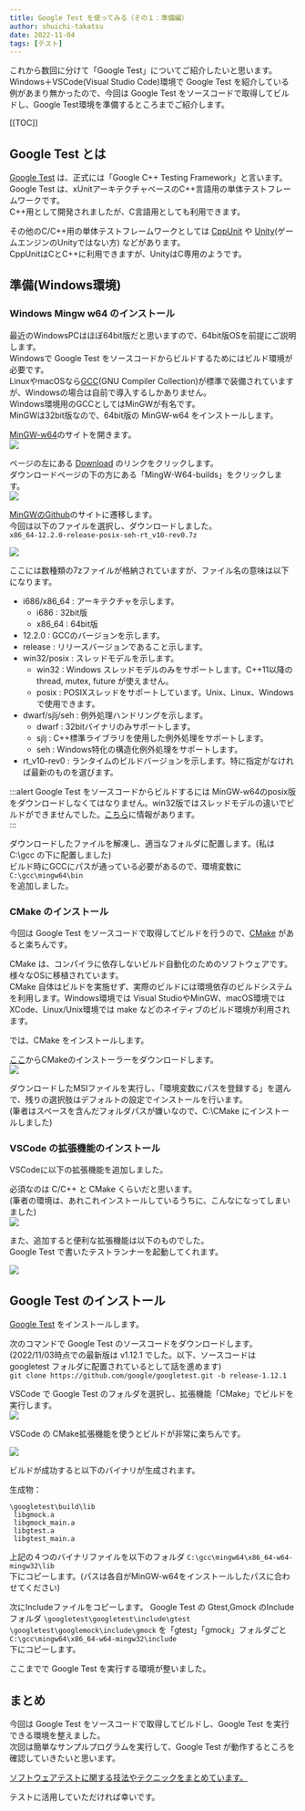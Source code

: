 ```yaml
---
title: Google Test を使ってみる（その１：準備編）
author: shuichi-takatsu
date: 2022-11-04
tags: [テスト]
---
```


これから数回に分けて「Google Test」についてご紹介したいと思います。  
Windows＋VSCode(Visual Studio Code)環境で Google Test を紹介している例があまり無かったので、今回は Google Test をソースコードで取得してビルドし、Google Test環境を準備するところまでご紹介します。  

[[TOC]]

## Google Test とは

[Google Test](https://github.com/google/googletest) は、正式には「Google C++ Testing Framework」と言います。  
Google Test は、xUnitアーキテクチャベースのC++言語用の単体テストフレームワークです。  
C++用として開発されましたが、C言語用としても利用できます。

その他のC/C++用の単体テストフレームワークとしては [CppUnit](https://github.com/cpputest/cpputest) や [Unity](https://github.com/ThrowTheSwitch/Unity/)(ゲームエンジンのUnityではない方) などがあります。  
CppUnitはCとC++に利用できますが、UnityはC専用のようです。

## 準備(Windows環境)

### Windows Mingw w64 のインストール

最近のWindowsPCはほぼ64bit版だと思いますので、64bit版OSを前提にご説明します。  
Windowsで Google Test をソースコードからビルドするためにはビルド環境が必要です。  
LinuxやmacOSなら[GCC](http://gcc.gnu.org/)(GNU Compiler Collection)が標準で装備されていますが、Windowsの場合は自前で導入するしかありません。  
Windows環境用のGCCとしてはMinGWが有名です。  
MinGWは32bit版なので、64bit版の MinGW-w64 をインストールします。  

[MinGW-w64](https://www.mingw-w64.org/)のサイトを開きます。    
![](https://gyazo.com/ab1facf680a582a8719d7e2c53994d1a.png)  

ページの左にある [Download](https://www.mingw-w64.org/downloads/) のリンクをクリックします。  
ダウンロードページの下の方にある「MingW-W64-builds」をクリックします。  
![](https://gyazo.com/a5564a6c5b936725a3d1685d40136eac.png)  

[MinGWのGithub](https://github.com/niXman/mingw-builds-binaries/releases)のサイトに遷移します。  
今回は以下のファイルを選択し、ダウンロードしました。  
`x86_64-12.2.0-release-posix-seh-rt_v10-rev0.7z`

![](https://gyazo.com/202b1ac2154eb21d85a7e004d9f77635.png)  

ここには数種類の7zファイルが格納されていますが、ファイル名の意味は以下になります。  
- i686/x86_64 : アーキテクチャを示します。  
    - i686 : 32bit版  
    - x86_64 : 64bit版  
- 12.2.0 : GCCのバージョンを示します。  
- release : リリースバージョンであること示します。  
- win32/posix : スレッドモデルを示します。  
    - win32 : Windows スレッドモデルのみをサポートします。C++11以降の thread, mutex, future が使えません。  
    - posix : POSIXスレッドをサポートしています。Unix、Linux、Windowsで使用できます。  
- dwarf/sjlj/seh : 例外処理ハンドリングを示します。  
    - dwarf : 32bitバイナリのみサポートします。  
    - sjlj : C++標準ライブラリを使用した例外処理をサポートします。  
    - seh : Windows特化の構造化例外処理をサポートします。  
- rt_v10-rev0 : ランタイムのビルドバージョンを示します。特に指定がなければ最新のものを選びます。  

:::alert
Google Test をソースコードからビルドするには MinGW-w64のposix版 をダウンロードしなくてはなりません。win32版ではスレッドモデルの違いでビルドができませんでした。[こちら](https://github.com/microsoft/LightGBM/issues/2608)に情報があります。  
:::

ダウンロードしたファイルを解凍し、適当なフォルダに配置します。(私は C:\gcc の下に配置しました)  
ビルド時にGCCにパスが通っている必要があるので、環境変数に    
`C:\gcc\mingw64\bin`  
を追加しました。  

### CMake のインストール

今回は Google Test をソースコードで取得してビルドを行うので、[CMake](https://cmake.org/) があると楽ちんです。

CMake は、コンパイラに依存しないビルド自動化のためのソフトウェアです。  
様々なOSに移植されています。  
CMake 自体はビルドを実施せず、実際のビルドには環境依存のビルドシステムを利用します。Windows環境では Visual StudioやMinGW、macOS環境では XCode、Linux/Unix環境では make などのネイティブのビルド環境が利用されます。

では、CMake をインストールします。  

[ここ](https://cmake.org/download/)からCMakeのインストーラーをダウンロードします。  
![](https://gyazo.com/139cf36910cbfaf00eacee5e75c3bedc.png)  
  
ダウンロードしたMSIファイルを実行し、「環境変数にパスを登録する」を選んで、残りの選択肢はデフォルトの設定でインストールを行います。  
(筆者はスペースを含んだフォルダパスが嫌いなので、C:\CMake にインストールしました)  

### VSCode の拡張機能のインストール

VSCodeに以下の拡張機能を追加しました。  

必須なのは C/C++ と CMake くらいだと思います。  
(筆者の環境は、あれこれインストールしているうちに、こんなになってしまいました)  
![](https://gyazo.com/c4ebdf529f72dcae27893aac37825d08.png)

また、追加すると便利な拡張機能は以下のものでした。  
Google Test で書いたテストランナーを起動してくれます。

![](https://gyazo.com/c3776a46272d7198c7003e9122e6bfd7.png)

## Google Test のインストール

[Google Test](https://github.com/google/googletest) をインストールします。  

次のコマンドで Google Test のソースコードをダウンロードします。  
(2022/11/03時点での最新版は v1.12.1 でした。以下、ソースコードは googletest フォルダに配置されているとして話を進めます)  
`git clone https://github.com/google/googletest.git -b release-1.12.1`  

VSCode で Google Test のフォルダを選択し、拡張機能「CMake」でビルドを実行します。    
![](https://gyazo.com/35a5e6fcba6f98423635c266e9a4c49f.png)

VSCode の CMake拡張機能を使うとビルドが非常に楽ちんです。  

![](https://gyazo.com/6bf9ab78486b39f2c85e28271703a171.png)

ビルドが成功すると以下のバイナリが生成されます。  

生成物：  
```shell
\googletest\build\lib  
 libgmock.a
 libgmock_main.a
 libgtest.a
 libgtest_main.a
```
上記の４つのバイナリファイルを以下のフォルダ
`C:\gcc\mingw64\x86_64-w64-mingw32\lib`  
下にコピーします。(パスは各自がMinGW-w64をインストールしたパスに合わせてください)

次にIncludeファイルをコピーします。
Google Test の Gtest,Gmock のIncludeフォルダ
`\googletest\googletest\include\gtest`  
`\googletest\googlemock\include\gmock`
を「gtest」「gmock」フォルダごと  
`C:\gcc\mingw64\x86_64-w64-mingw32\include`  
下にコピーします。  

ここまでで Google Test を実行する環境が整いました。

## まとめ

今回は Google Test をソースコードで取得してビルドし、Google Test を実行できる環境を整えました。  
次回は簡単なサンプルプログラムを実行して、Google Test が動作するところを確認していきたいと思います。

[ソフトウェアテストに関する技法やテクニックをまとめています。](/testing/)

テストに活用していただければ幸いです。
